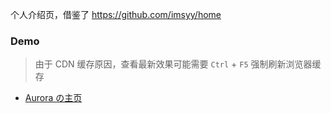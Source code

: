个人介绍页，借鉴了 https://github.com/imsyy/home

### Demo

> 由于 CDN 缓存原因，查看最新效果可能需要 `Ctrl` + `F5` 强制刷新浏览器缓存

-   [Aurora の主页](http://www.wuhobin.top)
